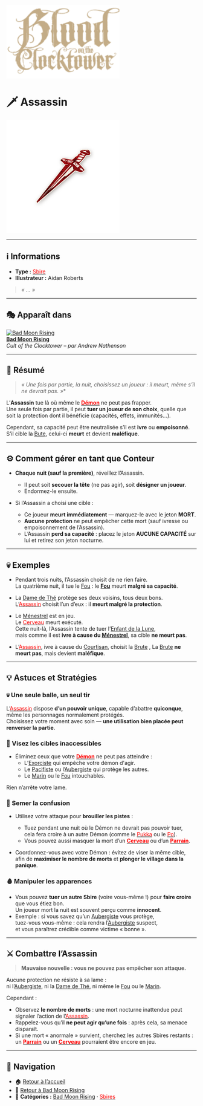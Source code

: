 <p align="left">
  <a href="../README.md">
    <img src="../images/logo.png" alt="Accueil BotC FR" width="300">
  </a>
</p>

# 🗡️ Assassin  

[<img src="../images/Icon_assassin.png" alt="Assassin" width="300">](assassin.md)

---

## ℹ️ Informations  

- **Type :** [<span style="color:red">Sbire</span>](../sbires.md)  
- **Illustrateur :** Aidan Roberts  

> *« … »*

---

## 🎭 Apparaît dans  

[<img src="../images/logo_bad_moon_rising.png" alt="Bad Moon Rising" width="400">](../bmr.md)  
[**Bad Moon Rising**](../bmr.md)  
*Cult of the Clocktower – par Andrew Nathenson*

---

## 🧠 Résumé  

> **« Une fois par partie, la nuit*, choisissez un joueur : il meurt, même s’il ne devrait pas. »**

L’**Assassin** tue là où même le **[<span style="color:red">Démon</span>](../demons.md)** ne peut pas frapper.  
Une seule fois par partie, il peut **tuer un joueur de son choix**, quelle que soit la protection dont il bénéficie (capacités, effets, immunités...).

Cependant, sa capacité peut être neutralisée s’il est **ivre** ou **empoisonné**.  
S’il cible la [Bute](brute.md), celui-ci **meurt** et devient **maléfique**.

---

## ⚙️ Comment gérer en tant que Conteur  

- **Chaque nuit (sauf la première)**, réveillez l’Assassin.  
  - Il peut soit **secouer la tête** (ne pas agir), soit **désigner un joueur**.  
  - Endormez-le ensuite.  

- Si l’Assassin a choisi une cible :  
  - Ce joueur **meurt immédiatement** — marquez-le avec le jeton **MORT**.  
  - **Aucune protection** ne peut empêcher cette mort (sauf ivresse ou empoisonnement de l’Assassin).  
  - L’Assassin **perd sa capacité** : placez le jeton **AUCUNE CAPACITÉ** sur lui et retirez son jeton nocturne.  

---

## 💀 Exemples  

- Pendant trois nuits, l’Assassin choisit de ne rien faire.  
  La quatrième nuit, il tue le [Fou](fou.md) : le **[Fou](fou.md)** meurt **malgré sa capacité**.  

- La [Dame de Thé](damedethe.md) protège ses deux voisins, tous deux bons.  
  L’[<span style="color:red">Assassin</span>](assassin.md) choisit l’un d’eux : il **meurt malgré la protection**.  

- Le [Ménestrel](menestrel.md) est en jeu.  
  Le [<span style="color:red">Cerveau</span>](cerveau.md) meurt exécuté.  
  Cette nuit-là, l’Assassin tente de tuer l’[Enfant de la Lune](enfantdelalune.md),  
  mais comme il est **ivre à cause du [Ménestrel](menestrel.md)**, sa cible **ne meurt pas**.  

-  L’[<span style="color:red">Assassin</span>](assassin.md), ivre à cause du [Courtisan](courtisan.md), choisit la [Brute](brute.md) , 
  La [Brute](brute.md) **ne meurt pas**, mais devient **maléfique**.  

---

## 💡 Astuces et Stratégies  

### 💀 Une seule balle, un seul tir  

L’[<span style="color:red">Assassin</span>](assassin.md) dispose **d’un pouvoir unique**, capable d’abattre **quiconque**, même les personnages normalement protégés.  
Choisissez votre moment avec soin — **une utilisation bien placée peut renverser la partie**.

### 🎯 Visez les cibles inaccessibles  

- Éliminez ceux que votre **[<span style="color:red">Démon</span>](../demons.md)** ne peut pas atteindre :  
  - L’[Exorciste](exorciste.md) qui empêche votre démon d'agir.  
  - Le [Pacifiste](pacifiste.md) ou l’[Aubergiste](aubergiste.md) qui protège les autres.  
  - Le [Marin](marin.md) ou le [Fou](villageois/fou.md) intouchables.  

Rien n’arrête votre lame.  

### 🔪 Semer la confusion  

- Utilisez votre attaque pour **brouiller les pistes** :  
  - Tuez pendant une nuit où le Démon ne devrait pas pouvoir tuer,  
    cela fera croire à un autre Démon (comme le [<span style="color:red">Pukka</span>](pukka.md) ou le [<span style="color:red">Po</span>](po.md)).  
  - Vous pouvez aussi masquer la mort d’un **[<span style="color:red">Cerveau</span>](cerveau.md)** ou d’un **[<span style="color:red">Parrain</span>](parrain.md)**.  

- Coordonnez-vous avec votre Démon : évitez de viser la même cible,  
  afin de **maximiser le nombre de morts** et **plonger le village dans la panique**.

### 🩸 Manipuler les apparences  

- Vous pouvez **tuer un autre Sbire** (voire vous-même !) pour **faire croire** que vous étiez bon.  
  Un joueur mort la nuit est souvent perçu comme **innocent**.  
- Exemple : si vous savez qu’un [Aubergiste](aubergiste.md) vous protège,  
  tuez-vous vous-même : cela rendra l’[Aubergiste](aubergiste.md) suspect,  
  et vous paraîtrez crédible comme victime « bonne ».

---

## ⚔️ Combattre l’Assassin  

> **Mauvaise nouvelle : vous ne pouvez pas empêcher son attaque.**  

Aucune protection ne résiste à sa lame :  
ni l’[Aubergiste](aubergiste.md), ni la [Dame de Thé](damedethe.md), ni même le [Fou](fou.md) ou le [Marin](marin.md).  

Cependant :  
- Observez **le nombre de morts** : une mort nocturne inattendue peut signaler l’action de l’[<span style="color:red">Assassin</span>](assassin.md).  
- Rappelez-vous qu’il **ne peut agir qu’une fois** : après cela, sa menace disparaît.  
- Si une mort « anormale » survient, cherchez les autres Sbires restants :  
  un **[<span style="color:red">Parrain</span>](parrain.md)** ou un **[<span style="color:red">Cerveau</span>](cerveau.md)** pourraient être encore en jeu.

---

## 📂 Navigation  

- 🏠 [Retour à l’accueil](../README.md)  
- 🌙 [Retour à Bad Moon Rising](../bmr.md)  
- 📂 **Catégories :** [Bad Moon Rising](../bmr.md) · [<span style="color:red">Sbires</span>](../sbires.md)
